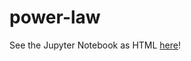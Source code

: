 # power-law

See the Jupyter Notebook as HTML <a href="http://htmlpreview.github.io/?https://github.com/puolival/power-law/blob/master/powerlaw.html">here</a>!